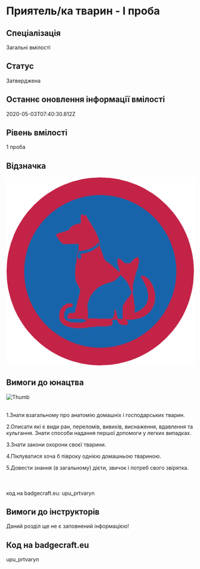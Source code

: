 # Приятель&#x2F;ка тварин - І проба

## Спеціалізація

Загальні вмілості

## Статус

Затверджена

## Останнє оновлення інформації вмілості

2020-05-03T07:40:30.812Z

## Рівень вмілості

1 проба

## Відзначка

![Відзначка](../images/Pryiatel_tvaryn_I/_______________.jpg)

## Вимоги до юнацтва

<p><img alt="Thumb                " src="/uploads/textareas/bootsy/image/147/small________________.jpg"><br><br></p><p>1.Знати взагальному про анатомію домашніх і
господарських тварин.</p>

<p>2.Описати які є види ран, переломів, вивихів,
виснаження, вдавлення та кульгання. Знати способи надання першої допомоги у
легких випадках.</p>

<p>3.Знати закони охорони своєї тварини.</p>

<p>4.Піклуватися хоча б півроку однією домашньою твариною. </p>

5.Довести знання (в
загальному) дієти, звичок і потреб свого звірятка.<br><br><br><br>код на badgecraft.eu: upu_prtvaryn<br>

## Вимоги до інструкторів

Даний розділ ще не є заповнений інформацією!

## Код на badgecraft.eu

upu_prtvaryn